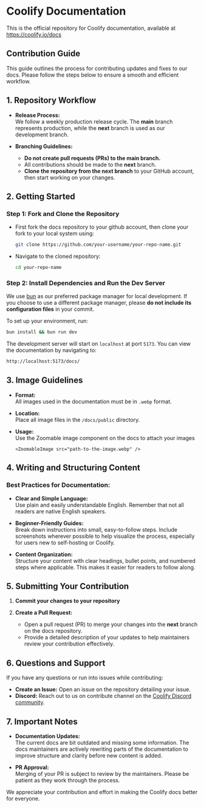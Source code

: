 # Coolify Documentation
This is the official repository for Coolify documentation, available at https://coolify.io/docs


## Contribution Guide
This guide outlines the process for contributing updates and fixes to our docs. Please follow the steps below to ensure a smooth and efficient workflow.

## 1. Repository Workflow
- **Release Process:**  
  We follow a weekly production release cycle. The **main** branch represents production, while the **next** branch is used as our development branch.

- **Branching Guidelines:**  
  - **Do not create pull requests (PRs) to the main branch.**  
  - All contributions should be made to the **next** branch.
  - **Clone the repository from the next branch** to your GitHub account, then start working on your changes.


## 2. Getting Started

### Step 1: Fork and Clone the Repository
- First fork the docs repository to your github account, then clone your fork to your local system using:
  ```sh
  git clone https://github.com/your-username/your-repo-name.git
  ```
- Navigate to the cloned repository:
  ```sh
  cd your-repo-name
  ```

### Step 2: Install Dependencies and Run the Dev Server
We use [bun](https://bun.sh/) as our preferred package manager for local development. If you choose to use a different package manager, please **do not include its configuration files** in your commit.

To set up your environment, run:
```bash
bun install && bun run dev
```

The development server will start on `localhost` at port `5173`. You can view the documentation by navigating to:
```bash
http://localhost:5173/docs/
```


## 3. Image Guidelines
- **Format:**  
  All images used in the documentation must be in `.webp` format.
  
- **Location:**  
  Place all image files in the `/docs/public` directory.

- **Usage:**  
  Use the Zoomable image component on the docs to attach your images
  ```vue
  <ZoomableImage src="path-to-the-image.webp" />
  ```


## 4. Writing and Structuring Content

### Best Practices for Documentation:
- **Clear and Simple Language:**  
  Use plain and easily understandable English. Remember that not all readers are native English speakers.
  
- **Beginner-Friendly Guides:**  
  Break down instructions into small, easy-to-follow steps. Include screenshots wherever possible to help visualize the process, especially for users new to self-hosting or Coolify.

- **Content Organization:**  
  Structure your content with clear headings, bullet points, and numbered steps where applicable. This makes it easier for readers to follow along.


## 5. Submitting Your Contribution
1. **Commit your changes to your repository**  

2. **Create a Pull Request:**  
   - Open a pull request (PR) to merge your changes into the **next** branch on the docs repository. 
   - Provide a detailed description of your updates to help maintainers review your contribution effectively.


## 6. Questions and Support
If you have any questions or run into issues while contributing:
  - **Create an Issue:** Open an issue on the repository detailing your issue.
  - **Discord:** Reach out to us on contribute channel on the [Coolify Discord community](https://coolify.io/discord).


## 7. Important Notes
- **Documentation Updates:**  
  The current docs are bit outdated and missing some information. The docs maintainers are actively rewriting parts of the documentation to improve structure and clarity before new content is added.

- **PR Approval:**  
  Merging of your PR is subject to review by the maintainers. Please be patient as they work through the process.


We appreciate your contribution and effort in making the Coolify docs better for everyone.